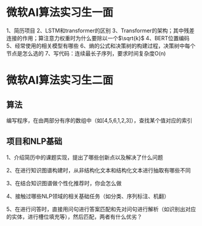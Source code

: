# 微软AI算法实习生一面
1、简历项目
2、LSTM和transformer的区别
3、Transformer的架构；其中残差连接的作用；算注意力权重时为什么要除以一个$\sqrt{k}$
4、BERT位置编码
5、经常使用的相关模型有哪些
6、熵的公式和决策树的构建过程，决策树中每个节点是怎么选的
7、写代码：连续最长子序列，要求时间复杂度O(n)

# 微软AI算法实习生二面
## 算法
编写程序，在由两部分有序的数组中（如[4,5,6,1,2,3]），查找某个值对应的索引


## 项目和NLP基础
1、介绍简历中的课题实现，提出了哪些创新点以及解决了什么问题

2、在进行知识图谱构建时，从非结构化文本和结构化文本进行抽取有哪些不同

3、在结合知识图谱做个性化推荐时，你会怎么做

4、接触过哪些NLP领域的相关基础任务（如分类、序列标注、机翻）

5、在进行问答时，直接用问句进行答案匹配和先对问句进行解析（如识别出对应的实体，进行槽位填充等），然后匹配，两者有什么优劣？